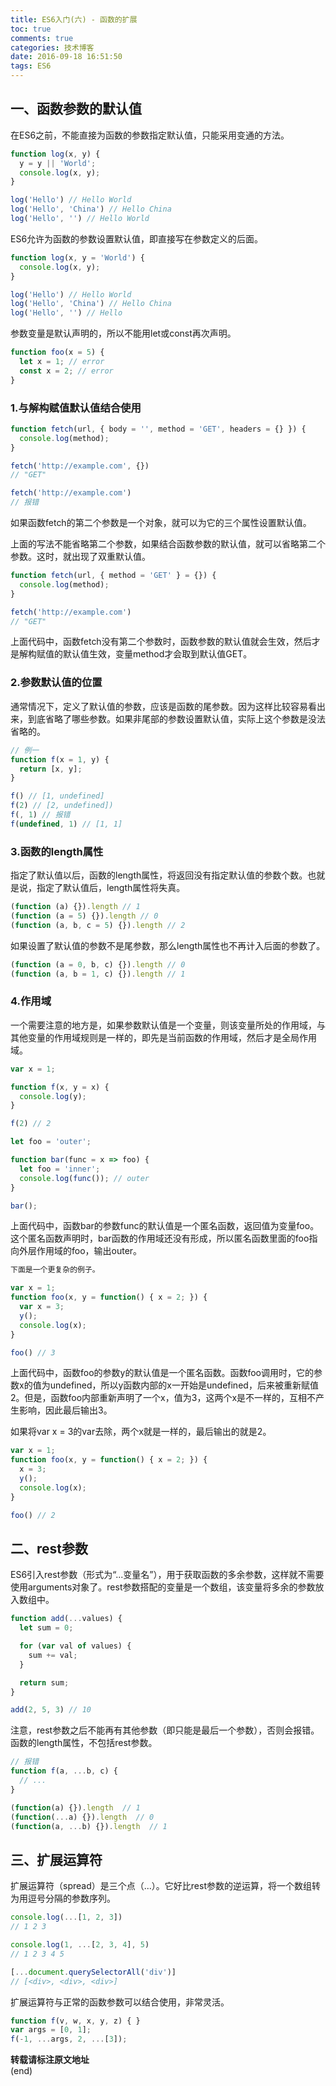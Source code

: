 ```yaml
---
title: ES6入门(六) - 函数的扩展
toc: true
comments: true
categories: 技术博客
date: 2016-09-18 16:51:50
tags: ES6
---
```


## 一、函数参数的默认值
在ES6之前，不能直接为函数的参数指定默认值，只能采用变通的方法。
```js
function log(x, y) {
  y = y || 'World';
  console.log(x, y);
}

log('Hello') // Hello World
log('Hello', 'China') // Hello China
log('Hello', '') // Hello World
```
<!-- more -->
ES6允许为函数的参数设置默认值，即直接写在参数定义的后面。
```js
function log(x, y = 'World') {
  console.log(x, y);
}

log('Hello') // Hello World
log('Hello', 'China') // Hello China
log('Hello', '') // Hello
```
参数变量是默认声明的，所以不能用let或const再次声明。
```js
function foo(x = 5) {
  let x = 1; // error
  const x = 2; // error
}
```

### 1.与解构赋值默认值结合使用
```js
function fetch(url, { body = '', method = 'GET', headers = {} }) {
  console.log(method);
}

fetch('http://example.com', {})
// "GET"

fetch('http://example.com')
// 报错
```
如果函数fetch的第二个参数是一个对象，就可以为它的三个属性设置默认值。

上面的写法不能省略第二个参数，如果结合函数参数的默认值，就可以省略第二个参数。这时，就出现了双重默认值。
```js
function fetch(url, { method = 'GET' } = {}) {
  console.log(method);
}

fetch('http://example.com')
// "GET"
```
上面代码中，函数fetch没有第二个参数时，函数参数的默认值就会生效，然后才是解构赋值的默认值生效，变量method才会取到默认值GET。

### 2.参数默认值的位置
通常情况下，定义了默认值的参数，应该是函数的尾参数。因为这样比较容易看出来，到底省略了哪些参数。如果非尾部的参数设置默认值，实际上这个参数是没法省略的。
```js
// 例一
function f(x = 1, y) {
  return [x, y];
}

f() // [1, undefined]
f(2) // [2, undefined])
f(, 1) // 报错
f(undefined, 1) // [1, 1]
```

### 3.函数的length属性
指定了默认值以后，函数的length属性，将返回没有指定默认值的参数个数。也就是说，指定了默认值后，length属性将失真。
```js
(function (a) {}).length // 1
(function (a = 5) {}).length // 0
(function (a, b, c = 5) {}).length // 2
```
如果设置了默认值的参数不是尾参数，那么length属性也不再计入后面的参数了。
```js
(function (a = 0, b, c) {}).length // 0
(function (a, b = 1, c) {}).length // 1
```

### 4.作用域
一个需要注意的地方是，如果参数默认值是一个变量，则该变量所处的作用域，与其他变量的作用域规则是一样的，即先是当前函数的作用域，然后才是全局作用域。
```js
var x = 1;

function f(x, y = x) {
  console.log(y);
}

f(2) // 2
```

```js
let foo = 'outer';

function bar(func = x => foo) {
  let foo = 'inner';
  console.log(func()); // outer
}

bar();
```
上面代码中，函数bar的参数func的默认值是一个匿名函数，返回值为变量foo。这个匿名函数声明时，bar函数的作用域还没有形成，所以匿名函数里面的foo指向外层作用域的foo，输出outer。

```js
下面是一个更复杂的例子。

var x = 1;
function foo(x, y = function() { x = 2; }) {
  var x = 3;
  y();
  console.log(x);
}

foo() // 3
```
上面代码中，函数foo的参数y的默认值是一个匿名函数。函数foo调用时，它的参数x的值为undefined，所以y函数内部的x一开始是undefined，后来被重新赋值2。但是，函数foo内部重新声明了一个x，值为3，这两个x是不一样的，互相不产生影响，因此最后输出3。

如果将var x = 3的var去除，两个x就是一样的，最后输出的就是2。
```js
var x = 1;
function foo(x, y = function() { x = 2; }) {
  x = 3;
  y();
  console.log(x);
}

foo() // 2
```


## 二、rest参数

ES6引入rest参数（形式为“...变量名”），用于获取函数的多余参数，这样就不需要使用arguments对象了。rest参数搭配的变量是一个数组，该变量将多余的参数放入数组中。
```js
function add(...values) {
  let sum = 0;

  for (var val of values) {
    sum += val;
  }

  return sum;
}

add(2, 5, 3) // 10
```
注意，rest参数之后不能再有其他参数（即只能是最后一个参数），否则会报错。函数的length属性，不包括rest参数。
```js
// 报错
function f(a, ...b, c) {
  // ...
}

(function(a) {}).length  // 1
(function(...a) {}).length  // 0
(function(a, ...b) {}).length  // 1
```

## 三、扩展运算符
扩展运算符（spread）是三个点（...）。它好比rest参数的逆运算，将一个数组转为用逗号分隔的参数序列。
```js
console.log(...[1, 2, 3])
// 1 2 3

console.log(1, ...[2, 3, 4], 5)
// 1 2 3 4 5

[...document.querySelectorAll('div')]
// [<div>, <div>, <div>]
```
扩展运算符与正常的函数参数可以结合使用，非常灵活。
```js
function f(v, w, x, y, z) { }
var args = [0, 1];
f(-1, ...args, 2, ...[3]);
```

**转载请标注原文地址**                           
(end)

